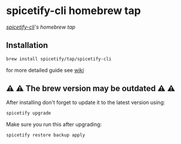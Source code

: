 # spicetify-cli homebrew tap

*[spicetify-cli](https://github.com/spicetify/spicetify-cli)'s homebrew tap*

## Installation

```sh 
brew install spicetify/tap/spicetify-cli
```

for more detailed guide see [wiki](https://github.com/spicetify/spicetify-cli/wiki/Installation)

## :warning: :warning: **The brew version may be outdated** :warning: :warning:

After installing don't forget to update it to the latest version using:

```sh
spicetify upgrade
```

Make sure you run this after upgrading:

```sh
spicetify restore backup apply
```
